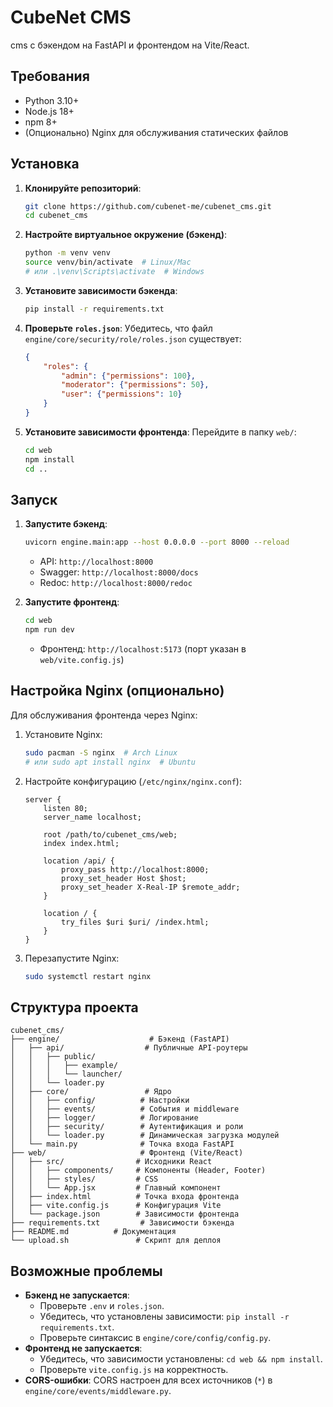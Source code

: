 # CubeNet CMS

cms с бэкендом на FastAPI и фронтендом на Vite/React.

## Требования
- Python 3.10+
- Node.js 18+
- npm 8+
- (Опционально) Nginx для обслуживания статических файлов

## Установка

1. **Клонируйте репозиторий**:
   ```bash
   git clone https://github.com/cubenet-me/cubenet_cms.git
   cd cubenet_cms
   ```

2. **Настройте виртуальное окружение (бэкенд)**:
   ```bash
   python -m venv venv
   source venv/bin/activate  # Linux/Mac
   # или .\venv\Scripts\activate  # Windows
   ```

3. **Установите зависимости бэкенда**:
   ```bash
   pip install -r requirements.txt
   ```

5. **Проверьте `roles.json`**:
   Убедитесь, что файл `engine/core/security/role/roles.json` существует:
   ```json
   {
       "roles": {
           "admin": {"permissions": 100},
           "moderator": {"permissions": 50},
           "user": {"permissions": 10}
       }
   }
   ```

6. **Установите зависимости фронтенда**:
   Перейдите в папку `web/`:
   ```bash
   cd web
   npm install
   cd ..
   ```

## Запуск

1. **Запустите бэкенд**:
   ```bash
   uvicorn engine.main:app --host 0.0.0.0 --port 8000 --reload
   ```
   - API: `http://localhost:8000`
   - Swagger: `http://localhost:8000/docs`
   - Redoc: `http://localhost:8000/redoc`

2. **Запустите фронтенд**:
   ```bash
   cd web
   npm run dev
   ```
   - Фронтенд: `http://localhost:5173` (порт указан в `web/vite.config.js`)

## Настройка Nginx (опционально)
Для обслуживания фронтенда через Nginx:

1. Установите Nginx:
   ```bash
   sudo pacman -S nginx  # Arch Linux
   # или sudo apt install nginx  # Ubuntu
   ```

2. Настройте конфигурацию (`/etc/nginx/nginx.conf`):
   ```nginx
   server {
       listen 80;
       server_name localhost;

       root /path/to/cubenet_cms/web;
       index index.html;

       location /api/ {
           proxy_pass http://localhost:8000;
           proxy_set_header Host $host;
           proxy_set_header X-Real-IP $remote_addr;
       }

       location / {
           try_files $uri $uri/ /index.html;
       }
   }
   ```

3. Перезапустите Nginx:
   ```bash
   sudo systemctl restart nginx
   ```

## Структура проекта
```
cubenet_cms/
├── engine/                    # Бэкенд (FastAPI)
│   ├── api/                  # Публичные API-роутеры
│   │   ├── public/
│   │   │   ├── example/
│   │   │   └── launcher/
│   │   └── loader.py
│   ├── core/                 # Ядро
│   │   ├── config/          # Настройки
│   │   ├── events/          # События и middleware
│   │   ├── logger/          # Логирование
│   │   ├── security/        # Аутентификация и роли
│   │   └── loader.py        # Динамическая загрузка модулей
│   └── main.py              # Точка входа FastAPI
├── web/                     # Фронтенд (Vite/React)
│   ├── src/                # Исходники React
│   │   ├── components/     # Компоненты (Header, Footer)
│   │   ├── styles/         # CSS
│   │   └── App.jsx         # Главный компонент
│   ├── index.html          # Точка входа фронтенда
│   ├── vite.config.js      # Конфигурация Vite
│   └── package.json        # Зависимости фронтенда
├── requirements.txt         # Зависимости бэкенда
├── README.md          # Документация
└── upload.sh               # Скрипт для деплоя
```

## Возможные проблемы
- **Бэкенд не запускается**:
  - Проверьте `.env` и `roles.json`.
  - Убедитесь, что установлены зависимости: `pip install -r requirements.txt`.
  - Проверьте синтаксис в `engine/core/config/config.py`.
- **Фронтенд не запускается**:
  - Убедитесь, что зависимости установлены: `cd web && npm install`.
  - Проверьте `vite.config.js` на корректность.
- **CORS-ошибки**: CORS настроен для всех источников (`*`) в `engine/core/events/middleware.py`.